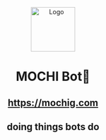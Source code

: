 <p align="center">
  <img src="https://mochig.com/icon.png" alt="Logo" width="100" height="100">
</p>

<h1 align="center">MOCHI Bot🎄</h1>

<h2 align="center"><a href="https://mochig.com">https://mochig.com</a></h2>

<h2 align="center">doing things bots do</h2>
